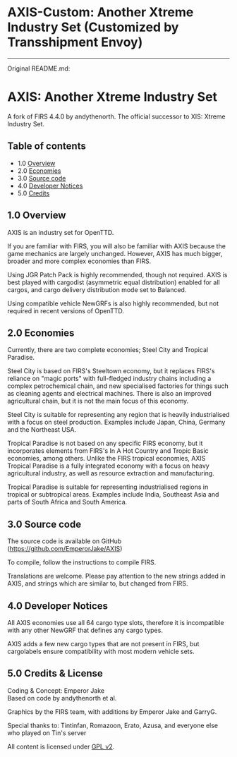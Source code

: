 # AXIS-Custom: Another Xtreme Industry Set (Customized by Transshipment Envoy)

----

Original README.md:

# AXIS: Another Xtreme Industry Set

A fork of FIRS 4.4.0 by andythenorth. The official successor to XIS: Xtreme Industry Set.

## Table of contents

- 1.0 [Overview](#10-overview)
- 2.0 [Economies](#20-economies)
- 3.0 [Source code](#30-source-code)
- 4.0 [Developer Notices](#40-developer-notices)
- 5.0 [Credits](#50-credits)

## 1.0 Overview

AXIS is an industry set for OpenTTD. 

If you are familiar with FIRS, you will also be familiar with AXIS because the game mechanics are largely unchanged. However, AXIS has much bigger, broader and more complex economies than FIRS. 

Using JGR Patch Pack is highly recommended, though not required. AXIS is best played with cargodist (asymmetric equal distribution) enabled for all cargos, and cargo delivery distribution mode set to Balanced. 

Using compatible vehicle NewGRFs is also highly recommended, but not required in recent versions of OpenTTD. 

## 2.0 Economies

Currently, there are two complete economies; Steel City and Tropical Paradise.

Steel City is based on FIRS's Steeltown economy, but it replaces FIRS's reliance on "magic ports" with full-fledged industry chains including a complex petrochemical chain, and new specialised factories for things such as cleaning agents and electrical machines. There is also an improved agricultural chain, but it is not the main focus of this economy.

Steel City is suitable for representing any region that is heavily industrialised with a focus on steel production. Examples include Japan, China, Germany and the Northeast USA.

Tropical Paradise is not based on any specific FIRS economy, but it incorporates elements from FIRS's In A Hot Country and Tropic Basic economies, among others. Unlike the FIRS tropical economies, AXIS Tropical Paradise is a fully integrated economy with a focus on heavy agricultural industry, as well as resource extraction and manufacturing. 

Tropical Paradise is suitable for representing industrialised regions in tropical or subtropical areas. Examples include India, Southeast Asia and parts of South Africa and South America.

## 3.0 Source code

The source code is available on GitHub (https://github.com/EmperorJake/AXIS)

To compile, follow the instructions to compile FIRS.

Translations are welcome. Please pay attention to the new strings added in AXIS, and strings which are similar to, but changed from FIRS.

## 4.0 Developer Notices

All AXIS economies use all 64 cargo type slots, therefore it is incompatible with any other NewGRF that defines any cargo types. 

AXIS adds a few new cargo types that are not present in FIRS, but cargolabels ensure compatibility with most modern vehicle sets.

## 5.0 Credits & License

Coding & Concept: Emperor Jake <br/>
Based on code by andythenorth et al.

Graphics by the FIRS team, with additions by Emperor Jake and GarryG.

Special thanks to: Tintinfan, Romazoon, Erato, Azusa, and everyone else who played on Tin's server

All content is licensed under [GPL v2](https://www.gnu.org/licenses/old-licenses/gpl-2.0.en.html).
